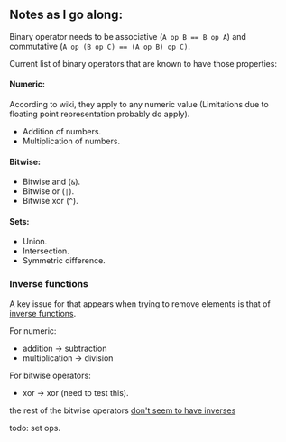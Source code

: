 Notes as I go along:
--------------------

Binary operator needs to be associative (`A op B == B op A`) and commutative
(`A op (B op C) == (A op B) op C)`. 

Current list of binary operators that are known to have those properties:

#### Numeric:

According to wiki, they apply to any numeric value (Limitations due to 
floating point representation probably do apply).

 - Addition of numbers.
 - Multiplication of numbers.

#### Bitwise:



 - Bitwise and (`&`).
 - Bitwise or (`|`).
 - Bitwise xor (`^`).

#### Sets:

 - Union. 
 - Intersection. 
 - Symmetric difference.


### Inverse functions

A key issue for that appears when trying to remove elements is that of [inverse functions][invfunc]. 

For numeric:
 - addition -> subtraction
 - multiplication -> division

For bitwise operators:

 - xor -> xor (need to test this).

the rest of the bitwise operators [don't seem to have inverses][bitinverse]

todo: set ops.

[invfunc]: https://en.wikipedia.org/wiki/Inverse_function 
[bitinverse]: https://en.wikipedia.org/wiki/Bitwise_operation#Inverses_and_solving_equations
